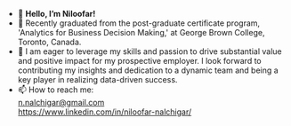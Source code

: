 - 👋 **Hello, I’m Niloofar!** 
- 🌱 Recently graduated from the post-graduate certificate program, 'Analytics for Business Decision Making,' at George Brown College, Toronto, Canada.  
- 💞️ I am eager to leverage my skills and passion to drive substantial value and positive impact for my prospective employer. I look forward to
      contributing my insights and dedication to a dynamic team and being a key player in realizing data-driven success.
- 📫 How to reach me:                   
      n.nalchigar@gmail.com        
      https://www.linkedin.com/in/niloofar-nalchigar/

<!---
NilNal/NilNal is a ✨ special ✨ repository because its `README.md` (this file) appears on your GitHub profile.
You can click the Preview link to take a look at your changes.
--->
